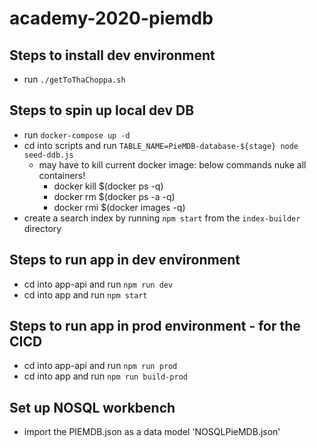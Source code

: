 # academy-2020-piemdb

## Steps to install dev environment
- run `./getToThaChoppa.sh`

## Steps to spin up local dev DB
- run `docker-compose up -d`
- cd into scripts and run `TABLE_NAME=PieMDB-database-${stage} node seed-ddb.js` 
    - may have to kill current docker image: below commands nuke all containers!
        - docker kill $(docker ps -q)
        - docker rm $(docker ps -a -q)
        - docker rmi $(docker images -q)
- create a search index by running `npm start` from the `index-builder` directory

## Steps to run app in dev environment
- cd into app-api and run `npm run dev`
- cd into app and run `npm start`

## Steps to run app in prod environment - for the CICD
- cd into app-api and run `npm run prod`
- cd into app and run `npm run build-prod`

## Set up NOSQL workbench
- import the PIEMDB.json as a data model 'NOSQLPieMDB.json'
